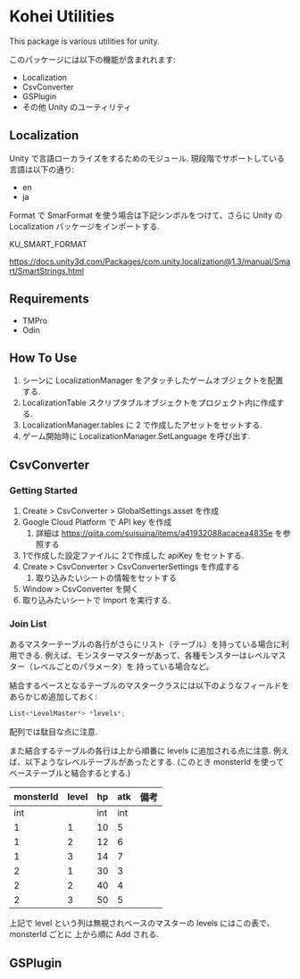 # Kohei Utilities
This package is various utilities for unity.

このパッケージには以下の機能が含まれれます:

- Localization
- CsvConverter
- GSPlugin
- その他 Unity のユーティリティ

## Localization

Unity で言語ローカライズをするためのモジュール.
現段階でサポートしている言語は以下の通り:
- en
- ja

Format で SmarFormat を使う場合は下記シンボルをつけて、さらに Unity の Localization パッケージをインポートする.

KU_SMART_FORMAT

https://docs.unity3d.com/Packages/com.unity.localization@1.3/manual/Smart/SmartStrings.html

## Requirements
- TMPro
- Odin


## How To Use
1. シーンに LocalizationManager をアタッチしたゲームオブジェクトを配置する.
2. LocalizationTable スクリプタブルオブジェクトをプロジェクト内に作成する.
3. LocalizationManager.tables に 2 で作成したアセットをセットする.
4. ゲーム開始時に LocalizationManager.SetLanguage を呼び出す.


## CsvConverter

### Getting Started

1. Create > CsvConverter > GlobalSettings.asset を作成
2. Google Cloud Platform で API key を作成
   1. 詳細は https://qiita.com/suisuina/items/a41932088acacea4835e を参照する
3. 1で作成した設定ファイルに 2で作成した apiKey をセットする.
4. Create > CsvConverter > CsvConverterSettings を作成する
   1. 取り込みたいシートの情報をセットする
5. Window > CsvConverter を開く
6. 取り込みたいシートで Import を実行する.

### Join List

あるマスターテーブルの各行がさらにリスト（テーブル）を持っている場合に利用できる.
例えば、モンスターマスターがあって、各種モンスターはレベルマスター（レベルごとのパラメータ）を
持っている場合など。

結合するベースとなるテーブルのマスタークラスには以下のようなフィールドをあらかじめ追加しておく:

```csharp
List<*LevelMaster*> *levels*;
```

配列では駄目な点に注意.

また結合するテーブルの各行は上から順番に levels に追加される点に注意.
例えば、以下ようなレベルテーブルがあったとする.
(このとき monsterId を使ってベーステーブルと結合するとする.)

| monsterId | level | hp | atk | 備考 |
| ------- | ---- | --- | --------- | --- |
| int | | int | int |     |
| 1 | 1 | 10 | 5 |  |
| 1 | 2 | 12 | 6 |  |
| 1 | 3 | 14 | 7 |  |
| 2 | 1 | 30 | 3 |  |
| 2 | 2 | 40 | 4 |  |
| 2 | 3 | 50 | 5 |  |

上記で level という列は無視されベースのマスターの levels にはこの表で、 monsterId ごとに
上から順に Add される.


## GSPlugin
